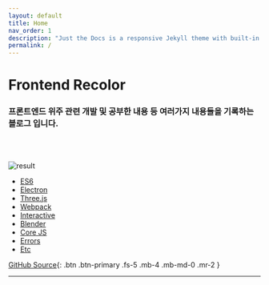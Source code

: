 ```yaml
---
layout: default
title: Home
nav_order: 1
description: "Just the Docs is a responsive Jekyll theme with built-in search that is easily customizable and hosted on GitHub Pages."
permalink: /
---
```


# Frontend Recolor

### 프론트엔드 위주 관련 개발 및 공부한 내용 등 여러가지 내용들을 기록하는 블로그 입니다.

<br/><br/>

![result](./img/home.png)

- [ES6](https://rheeeuro.github.io/es6/)
- [Electron](https://rheeeuro.github.io/electron/)
- [Three.js](https://rheeeuro.github.io/three.js/)
- [Webpack](https://rheeeuro.github.io/webpack/)
- [Interactive](https://rheeeuro.github.io/interactive/)
- [Blender](https://rheeeuro.github.io/blender/)
- [Core JS](https://rheeeuro.github.io/corejs/)
- [Errors](https://rheeeuro.github.io/errors/)
- [Etc](https://rheeeuro.github.io/etc/)

[GitHub Source][github repo]{: .btn .btn-primary .fs-5 .mb-4 .mb-md-0 .mr-2 }

---

[github repo]: https://github.com/rheeeuro/rheeeuro.github.io
